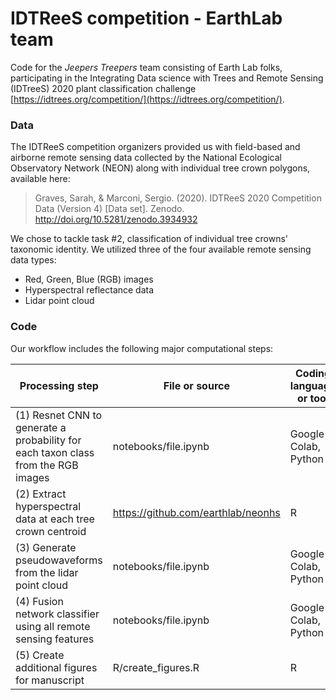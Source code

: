 # IDTReeS competition - EarthLab team

Code for the *Jeepers Treepers* team consisting of Earth Lab folks, participating in the Integrating Data science with Trees and Remote Sensing (IDTreeS) 2020 plant classification challenge [https://idtrees.org/competition/](https://idtrees.org/competition/). 

### Data

The IDTReeS competition organizers provided us with field-based and airborne remote sensing data collected by the National Ecological Observatory Network (NEON) along with individual tree crown polygons, available here: 

> Graves, Sarah, & Marconi, Sergio. (2020). IDTReeS 2020 Competition 
> Data (Version 4) [Data set]. Zenodo. http://doi.org/10.5281/zenodo.3934932

We chose to tackle task #2, classification of individual tree crowns' taxonomic identity. 
We utilized three of the four available remote sensing data types: 
* Red, Green, Blue (RGB) images
* Hyperspectral reflectance data
* Lidar point cloud

### Code 

Our workflow includes the following major computational steps: 

Processing step | File or source | Coding language or tool 
---- | --------------- | -------------
(1) Resnet CNN to generate a probability for each taxon class from the RGB images | notebooks/file.ipynb | Google Colab, Python
(2) Extract hyperspectral data at each tree crown centroid | https://github.com/earthlab/neonhs | R
(3) Generate pseudowaveforms from the lidar point cloud | notebooks/file.ipynb | Google Colab, Python
(4) Fusion network classifier using all remote sensing features | notebooks/file.ipynb | Google Colab, Python
(5) Create additional figures for manuscript | R/create_figures.R | R


